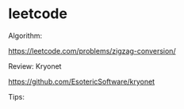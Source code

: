 # leetcode

Algorithm:

https://leetcode.com/problems/zigzag-conversion/

Review:
Kryonet

https://github.com/EsotericSoftware/kryonet


Tips:






